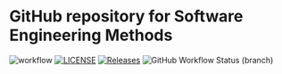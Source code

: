 <h1>GitHub repository for Software Engineering Methods</h1>

![workflow](https://github.com/Lawful24/sem/actions/workflows/main.yml/badge.svg)
[![LICENSE](https://img.shields.io/github/license/Lawful24/sem.svg?style=flat-square)](https://github.com/Lawful24/sem/blob/master/LICENSE)
[![Releases](https://img.shields.io/github/release/Lawful24/sem/all.svg?style=flat-square)](https://github.com/Lawful24/sem/releases)
![GitHub Workflow Status (branch)](https://img.shields.io/github/workflow/status/Lawful24/sem/A%20workflow%20for%20my%20Hello%20World%20App/develop)